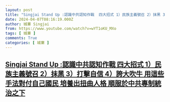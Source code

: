 ```yaml
---
layout: post
title: "Singjai Stand Up :認識中共認知作戰  四大招式 1）民族主義號召 2）抹黑 3）打擊自信 4）誇大吹牛 用這些手法對付自己國民 培養出扭曲人格 順服於中共專制統治之下"
date: 2024-04-07T08:16:19.000Z
author: 城寨 Singjai
from: https://www.youtube.com/watch?v=wYT1oKU_MXo
tags: [ 城寨 ]
comments: True
categories: [ 城寨 ]
---
```

<!--1712477779000-->
[Singjai Stand Up :認識中共認知作戰  四大招式 1）民族主義號召 2）抹黑 3）打擊自信 4）誇大吹牛 用這些手法對付自己國民 培養出扭曲人格 順服於中共專制統治之下](https://www.youtube.com/watch?v=wYT1oKU_MXo)
------

<div>

</div>
